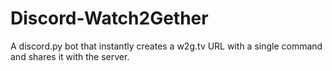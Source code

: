 # Discord-Watch2Gether
A discord.py bot that instantly creates a w2g.tv URL with a single command and shares it with the server.
